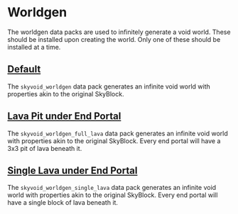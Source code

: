 # Worldgen
The worldgen data packs are used to infinitely generate a void world. These should be installed upon creating the world. Only one of these should be installed at a time.

## [Default](https://github.com/BluePsychoRanger/SkyBlock_Collection/blob/main/worldgen/skyvoid_worldgen)
The `skyvoid_worldgen` data pack generates an infinite void world with properties akin to the original SkyBlock. 
## [Lava Pit under End Portal](https://github.com/BluePsychoRanger/SkyBlock_Collection/blob/main/worldgen/skyvoid_worldgen_full_lava)
The `skyvoid_worldgen_full_lava` data pack generates an infinite void world with properties akin to the original SkyBlock. Every end portal will have a 3x3 pit of lava beneath it. 
## [Single Lava under End Portal](https://github.com/BluePsychoRanger/SkyBlock_Collection/blob/main/worldgen/skyvoid_worldgen_single_lava)
The `skyvoid_worldgen_single_lava` data pack generates an infinite void world with properties akin to the original SkyBlock. Every end portal will have a single block of lava beneath it. 
